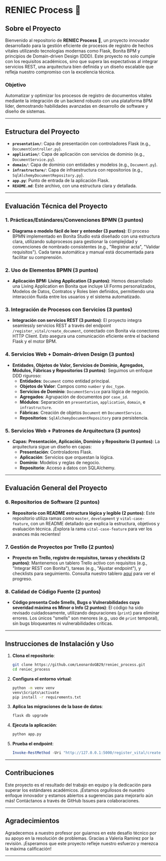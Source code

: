 # RENIEC Process 🚀

## Sobre el Proyecto

Bienvenido al repositorio de **RENIEC Process 🚀**, un proyecto innovador desarrollado para la gestión eficiente de procesos de registro de hechos vitales utilizando tecnologías modernas como Flask, Bonita BPM y principios de Domain-driven Design (DDD). Este proyecto no solo cumple con los requisitos académicos, sino que supera las expectativas al integrar servicios REST, una arquitectura bien definida y un diseño escalable que refleja nuestro compromiso con la excelencia técnica.

### Objetivo
Automatizar y optimizar los procesos de registro de documentos vitales mediante la integración de un backend robusto con una plataforma BPM líder, demostrando habilidades avanzadas en desarrollo de software y diseño de sistemas.

---

## Estructura del Proyecto

- **`presentation/`**: Capa de presentación con controladores Flask (e.g., `DocumentController.py`).
- **`application/`**: Capa de aplicación con servicios de dominio (e.g., `DocumentService.py`).
- **`domain/`**: Capa de dominio con entidades y modelos (e.g., `Document.py`).
- **`infrastructure/`**: Capa de infraestructura con repositorios (e.g., `SqlAlchemyDocumentRepository.py`).
- **`app.py`**: Punto de entrada de la aplicación Flask.
- **`README.md`**: Este archivo, con una estructura clara y detallada.

---

## Evaluación Técnica del Proyecto

### 1. Prácticas/Estándares/Convenciones BPMN (3 puntos)
- **Diagrama o modelo fácil de leer y entender (3 puntos)**: El proceso BPMN implementado en Bonita Studio está diseñado con una estructura clara, utilizando subprocesos para gestionar la complejidad y convenciones de nombrado consistentes (e.g., "Registrar acta", "Validar requisitos"). Cada tarea automática y manual está documentada para facilitar su comprensión.

### 2. Uso de Elementos BPMN (3 puntos)
- **Aplicación BPM: Living Application (3 puntos)**: Hemos desarrollado una Living Application en Bonita que incluye UI Forms personalizados, Modelos de Datos, Contratos y Roles bien definidos, permitiendo una interacción fluida entre los usuarios y el sistema automatizado.

### 3. Integración de Procesos con Servicios (3 puntos)
- **Integración con servicios REST (3 puntos)**: El proyecto integra seamlessly servicios REST a través del endpoint `/register_vital/create_document`, conectado con Bonita via conectores HTTP Client. Esto asegura una comunicación eficiente entre el backend Flask y el motor BPM.

### 4. Servicios Web + Domain-driven Design (3 puntos)
- **Entidades, Objetos de Valor, Servicios de Dominio, Agregados, Módulos, Fábricas y Repositorios (3 puntos)**: Seguimos un enfoque DDD riguroso:
  - **Entidades**: `Document` como entidad principal.
  - **Objetos de Valor**: Campos como `number` y `doc_type`.
  - **Servicios de Dominio**: `DocumentService` para lógica de negocio.
  - **Agregados**: Agrupación de documentos por `case_id`.
  - **Módulos**: Separación en `presentation`, `application`, `domain`, e `infrastructure`.
  - **Fábricas**: Creación de objetos `Document` en `DocumentService`.
  - **Repositorios**: `SqlAlchemyDocumentRepository` para persistencia.

### 5. Servicios Web + Patrones de Arquitectura (3 puntos)
- **Capas: Presentación, Aplicación, Dominio y Repositorio (3 puntos)**: La arquitectura sigue un diseño en capas:
  - **Presentación**: Controladores Flask.
  - **Aplicación**: Servicios que orquestan la lógica.
  - **Dominio**: Modelos y reglas de negocio.
  - **Repositorio**: Acceso a datos con SQLAlchemy.

---

## Evaluación General del Proyecto

### 6. Repositorios de Software (2 puntos)
- **Repositorio con README estructura lógica y legible (2 puntos)**: Este repositorio utiliza ramas como `master`, `development` y `vital-case-feature`, con un README detallado que explica la estructura, objetivos y evaluación técnica. ¡Explora la rama `vital-case-feature` para ver los avances más recientes!

### 7. Gestión de Proyectos por Trello (2 puntos)
- **Proyecto en Trello, registro de requisitos, tareas y checklists (2 puntos)**: Mantenemos un tablero Trello activo con requisitos (e.g., "Integrar REST con Bonita"), tareas (e.g., "Ajustar endpoint"), y checklists para seguimiento. Consulta nuestro tablero [aquí](https://trello.com/b/[tu-tablero]) para ver el progreso.

### 8. Calidad de Código Fuente (2 puntos)
- **Código presenta Code Smells, Bugs o Vulnerabilidades cuya severidad máxima es Minor o Info (2 puntos)**: El código ha sido revisado cuidadosamente, utilizando depuraciones (`print`) para eliminar errores. Los únicos "smells" son menores (e.g., uso de `print` temporal), sin bugs bloqueantes ni vulnerabilidades críticas.

---

## Instrucciones de Instalación y Uso

1. **Clona el repositorio**:
   ```bash
   git clone https://github.com/LeonardoGB29/reniec_process.git
   cd reniec_process
   ```

2. **Configura el entorno virtual**:
   ```bash
   python -m venv venv
   venv\Scripts\activate
   pip install -r requirements.txt
   ```

3. **Aplica las migraciones de la base de datos**:
   ```bash
   flask db upgrade
   ```

4. **Ejecuta la aplicación**:
   ```bash
   python app.py
   ```

5. **Prueba el endpoint**:
   ```powershell
   Invoke-RestMethod -Uri "http://127.0.0.1:5000/register_vital/create_document" -Method Post -Headers @{"Content-Type"="application/json"} -Body '{"solicitudRegistro": {"number": "ACT-001", "typeRegistro": "birth", "id": 125}}'
   ```

---

## Contribuciones

Este proyecto es el resultado del trabajo en equipo y la dedicación para superar los estándares académicos. ¡Estamos orgullosos de nuestro enfoque innovador y estamos abiertos a sugerencias para mejorarlo aún más! Contáctanos a través de GitHub Issues para colaboraciones.

---

## Agradecimientos

Agradecemos a nuestro profesor por guiarnos en este desafío técnico por su apoyo en la resolución de problemas. Gracias a Valeria Ramirez por la revisiòn. ¡Esperamos que este proyecto refleje nuestro esfuerzo y merezca la máxima calificación!

---
